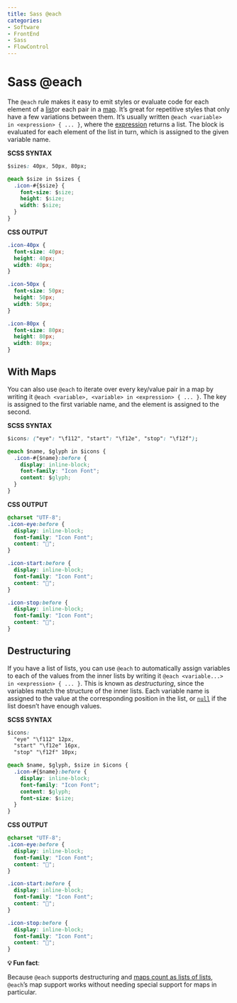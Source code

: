 ```yaml
---
title: Sass @each
categories:
- Software
- FrontEnd
- Sass
- FlowControl
---
```

# Sass @each

The `@each` rule makes it easy to emit styles or evaluate code for each element of a [list](https://sass-lang.com/documentation/values/lists)or each pair in a [map](https://sass-lang.com/documentation/values/maps). It’s great for repetitive styles that only have a few variations between them. It’s usually written `@each <variable> in <expression> { ... }`, where the [expression](https://sass-lang.com/documentation/syntax/structure#expressions) returns a list. The block is evaluated for each element of the list in turn, which is assigned to the given variable name.

**SCSS SYNTAX**

```css
$sizes: 40px, 50px, 80px;

@each $size in $sizes {
  .icon-#{$size} {
    font-size: $size;
    height: $size;
    width: $size;
  }
}
```

**CSS OUTPUT**

```css
.icon-40px {
  font-size: 40px;
  height: 40px;
  width: 40px;
}

.icon-50px {
  font-size: 50px;
  height: 50px;
  width: 50px;
}

.icon-80px {
  font-size: 80px;
  height: 80px;
  width: 80px;
}
```

## With Maps

You can also use `@each` to iterate over every key/value pair in a map by writing it `@each <variable>, <variable> in <expression> { ... }`. The key is assigned to the first variable name, and the element is assigned to the second.

**SCSS SYNTAX**

```css
$icons: ("eye": "\f112", "start": "\f12e", "stop": "\f12f");

@each $name, $glyph in $icons {
  .icon-#{$name}:before {
    display: inline-block;
    font-family: "Icon Font";
    content: $glyph;
  }
}
```

**CSS OUTPUT**

```css
@charset "UTF-8";
.icon-eye:before {
  display: inline-block;
  font-family: "Icon Font";
  content: "";
}

.icon-start:before {
  display: inline-block;
  font-family: "Icon Font";
  content: "";
}

.icon-stop:before {
  display: inline-block;
  font-family: "Icon Font";
  content: "";
}
```

## Destructuring

If you have a list of lists, you can use `@each` to automatically assign variables to each of the values from the inner lists by writing it `@each <variable...> in <expression> { ... }`. This is known as *destructuring*, since the variables match the structure of the inner lists. Each variable name is assigned to the value at the corresponding position in the list, or [`null`](https://sass-lang.com/documentation/values/null) if the list doesn’t have enough values.

**SCSS SYNTAX**

```css
$icons:
  "eye" "\f112" 12px,
  "start" "\f12e" 16px,
  "stop" "\f12f" 10px;

@each $name, $glyph, $size in $icons {
  .icon-#{$name}:before {
    display: inline-block;
    font-family: "Icon Font";
    content: $glyph;
    font-size: $size;
  }
}
```

**CSS OUTPUT**

```css
@charset "UTF-8";
.icon-eye:before {
  display: inline-block;
  font-family: "Icon Font";
  content: "";
}

.icon-start:before {
  display: inline-block;
  font-family: "Icon Font";
  content: "";
}

.icon-stop:before {
  display: inline-block;
  font-family: "Icon Font";
  content: "";
}
```

**💡 Fun fact**:

Because `@each` supports destructuring and [maps count as lists of lists](https://sass-lang.com/documentation/values/maps), `@each`’s map support works without needing special support for maps in particular.